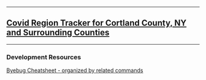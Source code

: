 ----


## [Covid Region Tracker for Cortland County, NY and Surrounding Counties](https://elrayle.github.io/covid_tracker/index.html)


----

### Development Resources

[Byebug Cheatsheet - organized by related commands](byebug_cheatsheet)


